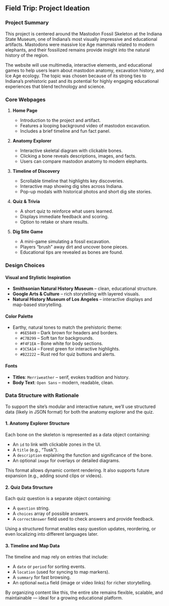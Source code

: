 ## Field Trip: Project Ideation

### Project Summary

This project is centered around the Mastodon Fossil Skeleton at the Indiana State Museum, one of Indiana’s most visually impressive and educational artifacts. Mastodons were massive Ice Age mammals related to modern elephants, and their fossilized remains provide insight into the natural history of the region.

The website will use multimedia, interactive elements, and educational games to help users learn about mastodon anatomy, excavation history, and Ice Age ecology. The topic was chosen because of its strong ties to Indiana’s prehistoric past and its potential for highly engaging educational experiences that blend technology and science.

### Core Webpages

1. **Home Page**
   - Introduction to the project and artifact.
   - Features a looping background video of mastodon excavation.
   - Includes a brief timeline and fun fact panel.

2. **Anatomy Explorer**
   - Interactive skeletal diagram with clickable bones.
   - Clicking a bone reveals descriptions, images, and facts.
   - Users can compare mastodon anatomy to modern elephants.

3. **Timeline of Discovery**
   - Scrollable timeline that highlights key discoveries.
   - Interactive map showing dig sites across Indiana.
   - Pop-up modals with historical photos and short dig site stories.

4. **Quiz & Trivia**
   - A short quiz to reinforce what users learned.
   - Displays immediate feedback and scoring.
   - Option to retake or share results.

5. **Dig Site Game**
   - A mini-game simulating a fossil excavation.
   - Players “brush” away dirt and uncover bone pieces.
   - Educational tips are revealed as bones are found.

### Design Choices

#### Visual and Stylistic Inspiration
- **Smithsonian Natural History Museum** – clean, educational structure.
- **Google Arts & Culture** – rich storytelling with layered visuals.
- **Natural History Museum of Los Angeles** – interactive displays and map-based storytelling.

#### Color Palette
- Earthy, natural tones to match the prehistoric theme:
  - `#6E5849` – Dark brown for headers and borders.
  - `#C7B299` – Soft tan for backgrounds.
  - `#F4F1EA` – Bone white for body sections.
  - `#3C5A14` – Forest green for interactive highlights.
  - `#B22222` – Rust red for quiz buttons and alerts.

#### Fonts
- **Titles**: `Merriweather` – serif, evokes tradition and history.
- **Body Text**: `Open Sans` – modern, readable, clean.

### Data Structure with Rationale

To support the site’s modular and interactive nature, we’ll use structured data (likely in JSON format) for both the anatomy explorer and the quiz.

#### 1. Anatomy Explorer Structure
Each bone on the skeleton is represented as a data object containing:
- An `id` to link with clickable zones in the UI.
- A `title` (e.g., “Tusk”).
- A `description` explaining the function and significance of the bone.
- An optional `image` for overlays or detailed diagrams.

This format allows dynamic content rendering. It also supports future expansion (e.g., adding sound clips or videos).

#### 2. Quiz Data Structure
Each quiz question is a separate object containing:
- A `question` string.
- A `choices` array of possible answers.
- A `correctAnswer` field used to check answers and provide feedback.

Using a structured format enables easy question updates, reordering, or even localizing into different languages later.

#### 3. Timeline and Map Data
The timeline and map rely on entries that include:
- A `date` or `period` for sorting events.
- A `location` (used for syncing to map markers).
- A `summary` for fast browsing.
- An optional `media` field (image or video links) for richer storytelling.

By organizing content like this, the entire site remains flexible, scalable, and maintainable — ideal for a growing educational platform.


